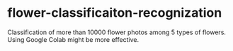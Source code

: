 # flower-classificaiton-recognization
Classification of more than 10000 flower photos among 5 types of flowers.
Using Google Colab might be more effective.
